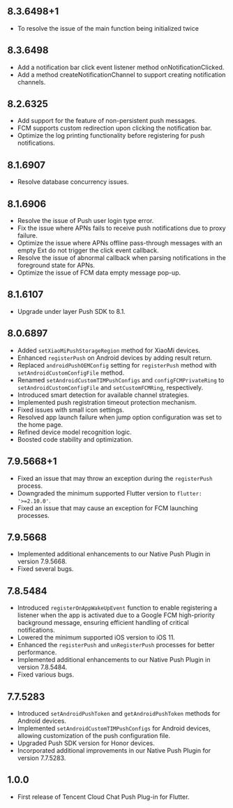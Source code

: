 ## 8.3.6498+1

* To resolve the issue of the main function being initialized twice

## 8.3.6498

* Add a notification bar click event listener method onNotificationClicked.
* Add a method createNotificationChannel to support creating notification channels.

## 8.2.6325

* Add support for the feature of non-persistent push messages.
* FCM supports custom redirection upon clicking the notification bar.
* Optimize the log printing functionality before registering for push notifications.

## 8.1.6907

* Resolve database concurrency issues.

## 8.1.6906

* Resolve the issue of Push user login type error.
* Fix the issue where APNs fails to receive push notifications due to proxy failure.
* Optimize the issue where APNs offline pass-through messages with an empty Ext do not trigger the click event callback.
* Resolve the issue of abnormal callback when parsing notifications in the foreground state for APNs.
* Optimize the issue of FCM data empty message pop-up.

## 8.1.6107

* Upgrade under layer Push SDK to 8.1.

## 8.0.6897

* Added `setXiaoMiPushStorageRegion` method for XiaoMi devices.
* Enhanced `registerPush` on Android devices by adding result return.
* Replaced `androidPushOEMConfig` setting for `registerPush` method with `setAndroidCustomConfigFile` method.
* Renamed `setAndroidCustomTIMPushConfigs` and `configFCMPrivateRing` to `setAndroidCustomConfigFile` and `setCustomFCMRing`, respectively.
* Introduced smart detection for available channel strategies.
* Implemented push registration timeout protection mechanism.
* Fixed issues with small icon settings.
* Resolved app launch failure when jump option configuration was set to the home page.
* Refined device model recognition logic.
* Boosted code stability and optimization.

## 7.9.5668+1

* Fixed an issue that may throw an exception during the `registerPush` process.
* Downgraded the minimum supported Flutter version to `flutter: '>=2.10.0'`.
* Fixed an issue that may cause an exception for FCM launching processes.

## 7.9.5668
* Implemented additional enhancements to our Native Push Plugin in version 7.9.5668.
* Fixed several bugs.

## 7.8.5484

* Introduced `registerOnAppWakeUpEvent` function to enable registering a listener when the app is activated due to a Google FCM high-priority background message, ensuring efficient handling of critical notifications.
* Lowered the minimum supported iOS version to iOS 11.
* Enhanced the `registerPush` and `unRegisterPush` processes for better performance.
* Implemented additional enhancements to our Native Push Plugin in version 7.8.5484.
* Fixed various bugs.

## 7.7.5283

* Introduced `setAndroidPushToken` and `getAndroidPushToken` methods for Android devices.
* Implemented `setAndroidCustomTIMPushConfigs` for Android devices, allowing customization of the
  push configuration file.
* Upgraded Push SDK version for Honor devices.
* Incorporated additional improvements in our Native Push Plugin for version 7.7.5283.

## 1.0.0

* First release of Tencent Cloud Chat Push Plug-in for Flutter.